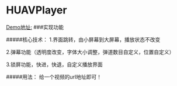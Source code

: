 # HUAVPlayer

[Demo地址:](https://github.com/wyhu/HUAVPlayer)
###实现功能

#####核心技术：
1.界面跳转，由小屏幕到大屏幕，播放状态不改变

2.弹幕功能（透明度改变，字体大小调整，弹道数目自定义，位置自定义）

3.锁屏功能，快进，快退，自定义播放界面


#####用法：
给一个视频的url地址即可！

